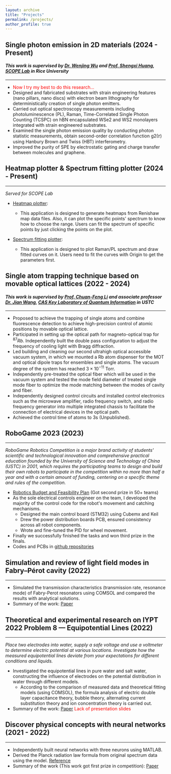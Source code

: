```yaml
---
layout: archive
title: "Projects"
permalink: /projects/
author_profile: true
---
```


## Single photon emission in 2D materials (2024 - Present)
#### _This work is supervised by [Dr. Wenjing Wu](https://scholar.google.com/citations?user=lm68m7kAAAAJ&hl=en) and [Prof. Shengxi Huang](https://profiles.rice.edu/faculty/shengxi-huang), [SCOPE Lab](https://scopelab.rice.edu/) in Rice University_
****
* <font color=Red>Now I try my best to do this research...</font>
* Designed and fabricated substrates with strain engineering features (nano pillars, nano discs) with electron beam lithography for deterministically creation of single photon emitters.
* Carried out optical spectroscopy measurements including photoluminescence (PL), Raman, Time-Correlated Single Photon Counting (TCSPC) on hBN encapsulated WSe2 and WS2 monolayers integrated with strain engineered substrates.
* Examined the single photon emission quality by conducting photon statistic measurements, obtain second-order correlation function g2(𝜏) using Hanbury Brown and Twiss (HBT) interferometry. 
* Improved the purity of SPE by electrostatic gating and charge transfer between molecules and graphene. 

## Heatmap plotter & Spectrum fitting plotter (2024 - Present)
****
_Served for SCOPE Lab_
* [Heatmap plotter](../assets/Heatmap_plotter.exe):
  * This application is designed to generate heatmaps from Renishaw map data files. Also, it can plot the specific points' spectrum to know how to choose the range. Users can fit the spectrum of specific points by just clicking the points on the plot.

* [Spectrum fitting plotter](../assets/Justplot.exe):
  * This application is designed to plot Raman/PL spectrum and draw fitted curves on it. Users need to fit the curves with Origin to get the parameters first.

## Single atom trapping technique based on movable optical lattices (2022 - 2024)
#### _This work is supervised by [Prof. Chuan-Feng Li](http://lqcc.ustc.edu.cn/cfli/) and associate professor [Dr. Jian Wang](https://faculty.ustc.edu.cn/wangjian1), [CAS Key Laboratory of Quantum Information](https://lqcc.ustc.edu.cn/) in USTC_
****
* Proposed to achieve the trapping of single atoms and combine fluorescence detection to achieve high-precision control of atomic positions by movable optical lattice.
* Participated in setting up the optical path for magneto-optical trap for $^{87}Rb$. Independently built the double pass configuration to adjust the frequency of cooling light with Bragg diffraction.
* Led building and cleaning our second ultrahigh optical accessible vacuum system, in which we mounted a Rb atom dispenser for the MOT and optical dipole traps for ensembles and single atoms. The vacuum degree of the system has reached $3\times10^{-11}$ Torr.
* Independently pre-treated the optical fiber which will be used in the vacuum system and tested the mode field diameter of treated single mode fiber to optimize the mode matching between the modes of cavity and fiber.
* Independently designed control circuits and installed control electronics such as the microwave amplifier, radio frequency switch, and radio frequency generator into multiple integrated chassis to facilitate the connection of electrical devices in the optical path.
* Achieved the control time of atoms to 3s (Unpublished).

## RoboGame 2023 (2023)
****
_RoboGame Robotics Competition is a major brand activity of students' scientific and technological innovation and comprehensive practical education founded by the University of Science and Technology of China (USTC) in 2001, which requires the participating teams to design and build their own robots to participate in the competition within no more than half a year and with a certain amount of funding, centering on a specific theme and rules of the competition._ 

* [Robotics Budget and Feasibility Plan](../assets/plan.pdf) (Got second prize in 50+ teams)
* As the sole electrical controls engineer on the team, I developed the majority of the control code for the robot's movement and catching mechanisms. 
  * Designed the main control board (STM32) using Cubemx and Keil 
  * Drew the power distribution boards PCB, ensured consistency across all robot components.
  * Wrote and fine-tuned the PID for wheel movement.
* Finally we successfully finished the tasks and won third prize in the finals.
* Codes and PCBs in [github repositories](https://github.com/k-telux/RoboGame2023)

## Simulation and review of light field modes in Fabry–Pérot cavity (2022)
****
* Simulated the transmission characteristics (transmission rate, resonance mode) of Fabry-Perot resonators using COMSOL and compared the results with analytical solutions.
* Summary of the work: [Paper](../assets/FPcavity.pdf) 

## Theoretical and experimental research on IYPT 2022 Problem 8 — Equipotential Lines (2022)
****
_Place two electrodes into water, supply a safe voltage and use a voltmeter to determine electric potential at various locations. Investigate how the measured equipotential lines deviate from your expectations for different conditions and liquids._
* Investigated the equipotential lines in pure water and salt water, constructing the influence of electrodes on the potential distribution in water through different models.
  * According to the comparison of measured data and theoretical fitting models (using COMSOL), the formula analysis of electric double layer capacitance theory, bubble theory, alternating current substitution theory and ion concentration theory is carried out. 
* Summary of the work: [Paper](../assets/equipotential_lines.pdf) 
<font color=Red>Lack of presentation slides</font>

## Discover physical concepts with neural networks (2021 -  2022)
****
* Independently built neural networks with three neurons using MATLAB. 
* Derived the Planck radiation law formula from original spectrum data using the model. [Reference](../assets/neural_network.pdf)
* Summary of the work (This work got first prize in competition): [Paper](../assets/neural_network_report.pdf)
